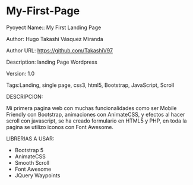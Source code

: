 # My-First-Page

Pyoyect Name:: My First Landing Page

Author: Hugo Takashi Vásquez Miranda

Author URL: https://github.com/TakashiV97

Description: landing Page Wordpress

Version: 1.0 

Tags:Landing, single page, css3, html5, Bootstrap, JavaScript, Scroll


DESCRIPCION:

Mi primera pagina web con muchas funcionalidades como ser Mobile Friendly con Bootstrap, animaciones con AnimateCSS, y efectos al hacer scroll con javascript, se ha creado formulario en HTML5 y PHP, en toda la pagina se utilizo iconos con Font Awesome.


LIBRERIAS A USAR:

- Bootstrap 5
- AnimateCSS
- Smooth Scroll
- Font Awesome
- JQuery Waypoints
